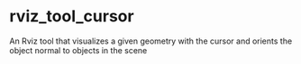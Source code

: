# rviz_tool_cursor
An Rviz tool that visualizes a given geometry with the cursor and orients the object normal to objects in the scene
